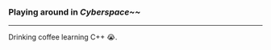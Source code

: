 ### Playing around in *Cyberspace~~*
---
Drinking coffee learning C++ 😭.

<!--
Hiding this in a comment! 😈

- 🔭 I’m currently working on my homelab!
- 🌱 I’m currently learning python and go.
- 👯 I’m looking to collaborate on cool projects involving meatspace~~ (iot devices, rpi projects...)
- 🤔 I’m looking for help with programming and algorithms.
- 💬 Ask me about networking, cisco, and some proxmox oddities.
- 📫 How to reach me: private! 😉
- 😄 Pronouns: he/him
- ⚡ Fun fact: the Japanese electrical grid runs on both 50 and 60 Hz!
-->

